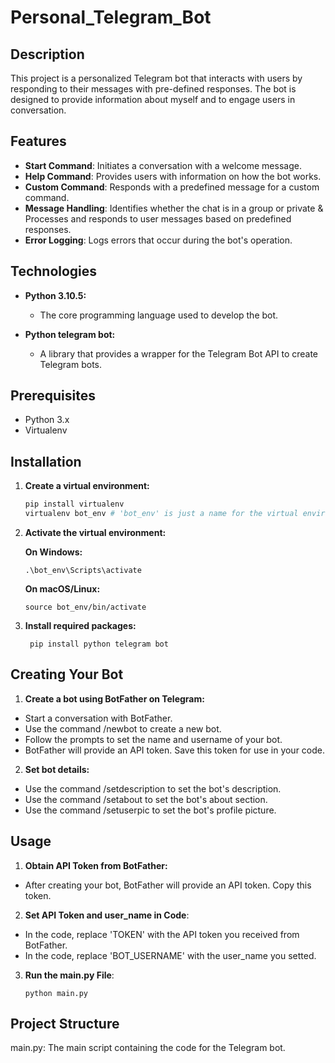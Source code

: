 # Personal_Telegram_Bot

## Description
This project is a personalized Telegram bot that interacts with users by responding to their messages with pre-defined responses. The bot is designed to provide information about myself and to engage users in conversation.

## Features

- **Start Command**: Initiates a conversation with a welcome message.
- **Help Command**: Provides users with information on how the bot works.
- **Custom Command**: Responds with a predefined message for a custom command.
- **Message Handling**: Identifies whether the chat is in a group or private & Processes and responds to user messages based on predefined responses.
- **Error Logging**: Logs errors that occur during the bot's operation.

## Technologies

- **Python 3.10.5:**
  - The core programming language used to develop the bot.
    
- **Python telegram bot:**
  - A library that provides a wrapper for the Telegram Bot API to create Telegram bots.
 
## Prerequisites
- Python 3.x
- Virtualenv

## Installation

1. **Create a virtual environment:**
   ```sh
   pip install virtualenv
   virtualenv bot_env # 'bot_env' is just a name for the virtual environment, you can choose any name

2. **Activate the virtual environment:**
   
     **On Windows:**
   
       .\bot_env\Scripts\activate
   
     **On macOS/Linux:**
   
       source bot_env/bin/activate
       
3. **Install required packages:**
   
        pip install python telegram bot
        
## Creating Your Bot
1. **Create a bot using BotFather on Telegram:**

  - Start a conversation with BotFather.
  - Use the command /newbot to create a new bot.
  - Follow the prompts to set the name and username of your bot.
  - BotFather will provide an API token. Save this token for use in your code.
2. **Set bot details:**

  - Use the command /setdescription to set the bot's description.
  - Use the command /setabout to set the bot's about section.
  - Use the command /setuserpic to set the bot's profile picture.

## Usage
 1. **Obtain API Token from BotFather:**

  - After creating your bot, BotFather will provide an API token. Copy this token.
2. **Set API Token and user_name in Code**:

- In the code, replace 'TOKEN' with the API token you received from BotFather.
- In the code, replace 'BOT_USERNAME' with the user_name you setted.
  
3. **Run the main.py File**:
   
       python main.py

## Project Structure
main.py: The main script containing the code for the Telegram bot.
